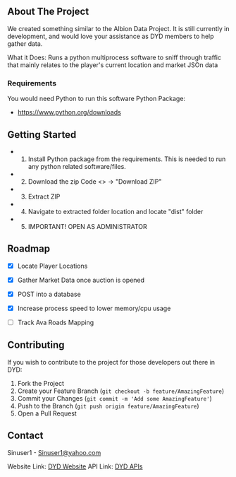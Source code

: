 <!-- ABOUT THE PROJECT -->
## About The Project

We created something similar to the Albion Data Project. It is still currently in development, and would love your assistance as DYD members to help gather data.

What it Does:
Runs a python multiprocess software to sniff through traffic that mainly relates to the player's current location and market JSOn data


### Requirements
You would need Python to run this software
Python Package:
- https://www.python.org/downloads

<!-- GETTING STARTED -->
## Getting Started

- 1. Install Python package from the requirements. This is needed to run any python related software/files.
- 2. Download the zip Code <> -> "Download ZIP"
- 3. Extract ZIP
- 4. Navigate to extracted folder location and locate "dist" folder
- 5. IMPORTANT! OPEN AS ADMINISTRATOR


<!-- ROADMAP -->
## Roadmap

- [x] Locate Player Locations
- [x] Gather Market Data once auction is opened
- [x] POST into a database
- [x] Increase process speed to lower memory/cpu usage
- [ ] Track Ava Roads Mapping


<!-- CONTRIBUTING -->
## Contributing

If you wish to contribute to the project for those developers out there in DYD:

1. Fork the Project
2. Create your Feature Branch (`git checkout -b feature/AmazingFeature`)
3. Commit your Changes (`git commit -m 'Add some AmazingFeature'`)
4. Push to the Branch (`git push origin feature/AmazingFeature`)
5. Open a Pull Request

## Contact

Sinuser1 - Sinuser1@yahoo.com

Website Link: [DYD Website](http://159.89.34.98:8080/)
API Link: [DYD APIs](http://159.89.34.98:8000/)
